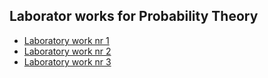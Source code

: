 ## Laborator works for Probability Theory

- [Laboratory work nr 1](https://github.com/sergiu-terman/labs/tree/master/tpi/lab1)
- [Laboratory work nr 2](https://github.com/sergiu-terman/labs/tree/master/tpi/lab2)
- [Laboratory work nr 3](https://github.com/sergiu-terman/labs/tree/master/tpi/lab3)
